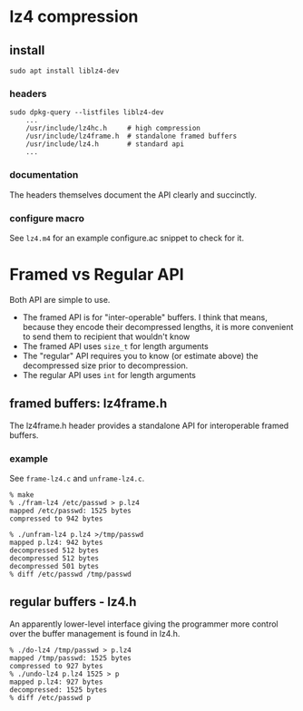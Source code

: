 # lz4 compression

## install

    sudo apt install liblz4-dev

### headers

    sudo dpkg-query --listfiles liblz4-dev
		...
		/usr/include/lz4hc.h     # high compression
		/usr/include/lz4frame.h  # standalone framed buffers
		/usr/include/lz4.h       # standard api
		...

### documentation

The headers themselves document the API clearly and succinctly.

### configure macro

See `lz4.m4` for an example configure.ac snippet to check for it.

# Framed vs Regular API

Both API are simple to use.

 * The framed API is for "inter-operable" buffers. I think that
   means, because they encode their decompressed lengths, it is
   more convenient to send them to recipient that wouldn't know 
 * The framed API uses `size_t` for length arguments
 * The "regular" API requires you to know (or estimate above)
   the decompressed size prior to decompression.
 * The regular API uses `int` for length arguments

## framed buffers: lz4frame.h

The lz4frame.h header provides a standalone API for interoperable
framed buffers.

### example

See `frame-lz4.c` and `unframe-lz4.c`.

    % make
    % ./fram-lz4 /etc/passwd > p.lz4
    mapped /etc/passwd: 1525 bytes
    compressed to 942 bytes

    % ./unfram-lz4 p.lz4 >/tmp/passwd
    mapped p.lz4: 942 bytes
    decompressed 512 bytes
    decompressed 512 bytes
    decompressed 501 bytes
    % diff /etc/passwd /tmp/passwd

## regular buffers - lz4.h

An apparently lower-level interface giving the programmer more
control over the buffer management is found in lz4.h.

    % ./do-lz4 /tmp/passwd > p.lz4
    mapped /tmp/passwd: 1525 bytes
    compressed to 927 bytes
    % ./undo-lz4 p.lz4 1525 > p
    mapped p.lz4: 927 bytes
    decompressed: 1525 bytes
    % diff /etc/passwd p

